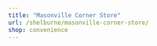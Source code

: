 ```yaml
---
title: "Masonville Corner Store"
url: /shelburne/masonville-corner-store/
shop: convenience
---
```

